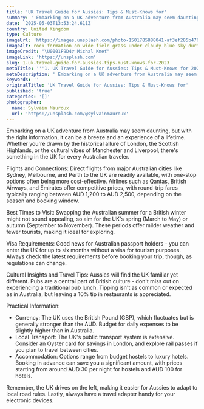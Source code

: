 ```yaml
---
title: 'UK Travel Guide for Aussies: Tips & Must-Knows for'
summary: ' Embarking on a UK adventure from Australia may seem daunting, but with the right information, it can be a breeze and an experience of a lifetime. Whe...'
date: '2025-05-03T13:53:24.611Z'
country: United Kingdom
type: Culture
imageUrl: 'https://images.unsplash.com/photo-1501785888041-af3ef285b470'
imageAlt: rock formation on wide field grass under cloudy blue sky during daytime
imageCredit: "\U0001F9D4‍♂️ Michal Kmeť"
imageLink: 'https://unsplash.com'
slug: 1-uk-travel-guide-for-aussies-tips-must-knows-for-2023
metaTitle: '''1. UK Travel Guide for Aussies: Tips & Must-Knows for 2023'''
metaDescription: ' Embarking on a UK adventure from Australia may seem daunting, but with the right information, it can be a breeze and an experience of a lifetime. Whe...'
keywords: ''
originalTitle: 'UK Travel Guide for Aussies: Tips & Must-Knows for'
published: 'true'
categories: '[]'
photographer:
  name: Sylvain Mauroux
  url: 'https://unsplash.com/@sylvainmauroux'
---
```








Embarking on a UK adventure from Australia may seem daunting, but with the right information, it can be a breeze and an experience of a lifetime. Whether you're drawn by the historical allure of London, the Scottish Highlands, or the cultural vibes of Manchester and Liverpool, there's something in the UK for every Australian traveler.

Flights and Connections: Direct flights from major Australian cities like Sydney, Melbourne, and Perth to the UK are readily available, with one-stop options often being more cost-effective. Airlines such as Qantas, British Airways, and Emirates offer competitive prices, with round-trip fares typically ranging between AUD 1,200 to AUD 2,500, depending on the season and booking window.

Best Times to Visit: Swapping the Australian summer for a British winter might not sound appealing, so aim for the UK's spring (March to May) or autumn (September to November). These periods offer milder weather and fewer tourists, making it ideal for exploring.

Visa Requirements: Good news for Australian passport holders - you can enter the UK for up to six months without a visa for tourism purposes. Always check the latest requirements before booking your trip, though, as regulations can change.

Cultural Insights and Travel Tips: Aussies will find the UK familiar yet different. Pubs are a central part of British culture - don't miss out on experiencing a traditional pub lunch. Tipping isn't as common or expected as in Australia, but leaving a 10% tip in restaurants is appreciated.

Practical Information:
- Currency: The UK uses the British Pound (GBP), which fluctuates but is generally stronger than the AUD. Budget for daily expenses to be slightly higher than in Australia.
- Local Transport: The UK's public transport system is extensive. Consider an Oyster card for savings in London, and explore rail passes if you plan to travel between cities.
- Accommodation: Options range from budget hostels to luxury hotels. Booking in advance can save you a significant amount, with prices starting from around AUD 30 per night for hostels and AUD 100 for hotels.

Remember, the UK drives on the left, making it easier for Aussies to adapt to local road rules. Lastly, always have a travel adapter handy for your electronic devices.
